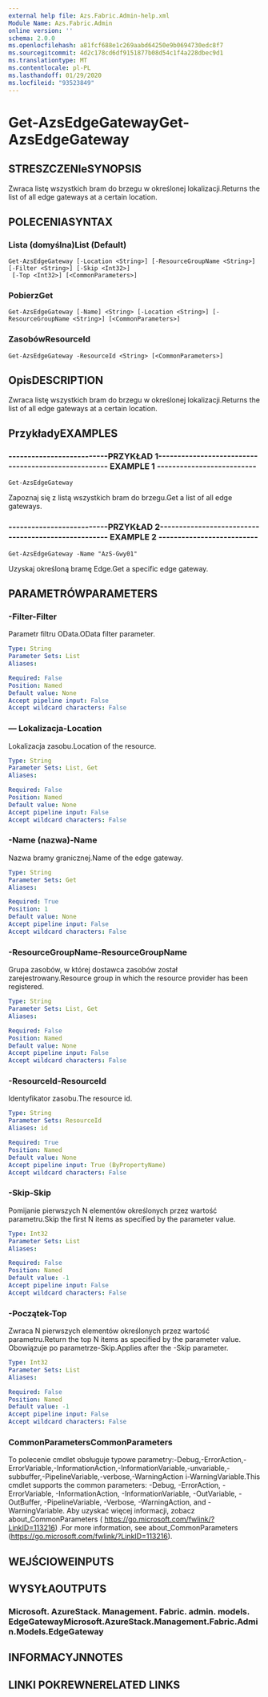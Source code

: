 ```yaml
---
external help file: Azs.Fabric.Admin-help.xml
Module Name: Azs.Fabric.Admin
online version: ''
schema: 2.0.0
ms.openlocfilehash: a81fcf688e1c269aabd64250e9b0694730edc8f7
ms.sourcegitcommit: 4d2c178cd6df9151877b08d54c1f4a228dbec9d1
ms.translationtype: MT
ms.contentlocale: pl-PL
ms.lasthandoff: 01/29/2020
ms.locfileid: "93523849"
---
```

# <span data-ttu-id="02707-101">Get-AzsEdgeGateway</span><span class="sxs-lookup"><span data-stu-id="02707-101">Get-AzsEdgeGateway</span></span>

## <span data-ttu-id="02707-102">STRESZCZENIe</span><span class="sxs-lookup"><span data-stu-id="02707-102">SYNOPSIS</span></span>
<span data-ttu-id="02707-103">Zwraca listę wszystkich bram do brzegu w określonej lokalizacji.</span><span class="sxs-lookup"><span data-stu-id="02707-103">Returns the list of all edge gateways at a certain location.</span></span>

## <span data-ttu-id="02707-104">POLECENIA</span><span class="sxs-lookup"><span data-stu-id="02707-104">SYNTAX</span></span>

### <span data-ttu-id="02707-105">Lista (domyślna)</span><span class="sxs-lookup"><span data-stu-id="02707-105">List (Default)</span></span>
```
Get-AzsEdgeGateway [-Location <String>] [-ResourceGroupName <String>] [-Filter <String>] [-Skip <Int32>]
 [-Top <Int32>] [<CommonParameters>]
```

### <span data-ttu-id="02707-106">Pobierz</span><span class="sxs-lookup"><span data-stu-id="02707-106">Get</span></span>
```
Get-AzsEdgeGateway [-Name] <String> [-Location <String>] [-ResourceGroupName <String>] [<CommonParameters>]
```

### <span data-ttu-id="02707-107">Zasobów</span><span class="sxs-lookup"><span data-stu-id="02707-107">ResourceId</span></span>
```
Get-AzsEdgeGateway -ResourceId <String> [<CommonParameters>]
```

## <span data-ttu-id="02707-108">Opis</span><span class="sxs-lookup"><span data-stu-id="02707-108">DESCRIPTION</span></span>
<span data-ttu-id="02707-109">Zwraca listę wszystkich bram do brzegu w określonej lokalizacji.</span><span class="sxs-lookup"><span data-stu-id="02707-109">Returns the list of all edge gateways at a certain location.</span></span>

## <span data-ttu-id="02707-110">Przykłady</span><span class="sxs-lookup"><span data-stu-id="02707-110">EXAMPLES</span></span>

### <span data-ttu-id="02707-111">--------------------------PRZYKŁAD 1--------------------------</span><span class="sxs-lookup"><span data-stu-id="02707-111">-------------------------- EXAMPLE 1 --------------------------</span></span>
```
Get-AzsEdgeGateway
```

<span data-ttu-id="02707-112">Zapoznaj się z listą wszystkich bram do brzegu.</span><span class="sxs-lookup"><span data-stu-id="02707-112">Get a list of all edge gateways.</span></span>

### <span data-ttu-id="02707-113">--------------------------PRZYKŁAD 2--------------------------</span><span class="sxs-lookup"><span data-stu-id="02707-113">-------------------------- EXAMPLE 2 --------------------------</span></span>
```
Get-AzsEdgeGateway -Name "AzS-Gwy01"
```

<span data-ttu-id="02707-114">Uzyskaj określoną bramę Edge.</span><span class="sxs-lookup"><span data-stu-id="02707-114">Get a specific edge gateway.</span></span>

## <span data-ttu-id="02707-115">PARAMETRÓW</span><span class="sxs-lookup"><span data-stu-id="02707-115">PARAMETERS</span></span>

### <span data-ttu-id="02707-116">-Filter</span><span class="sxs-lookup"><span data-stu-id="02707-116">-Filter</span></span>
<span data-ttu-id="02707-117">Parametr filtru OData.</span><span class="sxs-lookup"><span data-stu-id="02707-117">OData filter parameter.</span></span>

```yaml
Type: String
Parameter Sets: List
Aliases: 

Required: False
Position: Named
Default value: None
Accept pipeline input: False
Accept wildcard characters: False
```

### <span data-ttu-id="02707-118">— Lokalizacja</span><span class="sxs-lookup"><span data-stu-id="02707-118">-Location</span></span>
<span data-ttu-id="02707-119">Lokalizacja zasobu.</span><span class="sxs-lookup"><span data-stu-id="02707-119">Location of the resource.</span></span>

```yaml
Type: String
Parameter Sets: List, Get
Aliases: 

Required: False
Position: Named
Default value: None
Accept pipeline input: False
Accept wildcard characters: False
```

### <span data-ttu-id="02707-120">-Name (nazwa)</span><span class="sxs-lookup"><span data-stu-id="02707-120">-Name</span></span>
<span data-ttu-id="02707-121">Nazwa bramy granicznej.</span><span class="sxs-lookup"><span data-stu-id="02707-121">Name of the edge gateway.</span></span>

```yaml
Type: String
Parameter Sets: Get
Aliases: 

Required: True
Position: 1
Default value: None
Accept pipeline input: False
Accept wildcard characters: False
```

### <span data-ttu-id="02707-122">-ResourceGroupName</span><span class="sxs-lookup"><span data-stu-id="02707-122">-ResourceGroupName</span></span>
<span data-ttu-id="02707-123">Grupa zasobów, w której dostawca zasobów został zarejestrowany.</span><span class="sxs-lookup"><span data-stu-id="02707-123">Resource group in which the resource provider has been registered.</span></span>

```yaml
Type: String
Parameter Sets: List, Get
Aliases: 

Required: False
Position: Named
Default value: None
Accept pipeline input: False
Accept wildcard characters: False
```

### <span data-ttu-id="02707-124">-ResourceId</span><span class="sxs-lookup"><span data-stu-id="02707-124">-ResourceId</span></span>
<span data-ttu-id="02707-125">Identyfikator zasobu.</span><span class="sxs-lookup"><span data-stu-id="02707-125">The resource id.</span></span>

```yaml
Type: String
Parameter Sets: ResourceId
Aliases: id

Required: True
Position: Named
Default value: None
Accept pipeline input: True (ByPropertyName)
Accept wildcard characters: False
```

### <span data-ttu-id="02707-126">-Skip</span><span class="sxs-lookup"><span data-stu-id="02707-126">-Skip</span></span>
<span data-ttu-id="02707-127">Pomijanie pierwszych N elementów określonych przez wartość parametru.</span><span class="sxs-lookup"><span data-stu-id="02707-127">Skip the first N items as specified by the parameter value.</span></span>

```yaml
Type: Int32
Parameter Sets: List
Aliases: 

Required: False
Position: Named
Default value: -1
Accept pipeline input: False
Accept wildcard characters: False
```

### <span data-ttu-id="02707-128">-Początek</span><span class="sxs-lookup"><span data-stu-id="02707-128">-Top</span></span>
<span data-ttu-id="02707-129">Zwraca N pierwszych elementów określonych przez wartość parametru.</span><span class="sxs-lookup"><span data-stu-id="02707-129">Return the top N items as specified by the parameter value.</span></span>
<span data-ttu-id="02707-130">Obowiązuje po parametrze-Skip.</span><span class="sxs-lookup"><span data-stu-id="02707-130">Applies after the -Skip parameter.</span></span>

```yaml
Type: Int32
Parameter Sets: List
Aliases: 

Required: False
Position: Named
Default value: -1
Accept pipeline input: False
Accept wildcard characters: False
```

### <span data-ttu-id="02707-131">CommonParameters</span><span class="sxs-lookup"><span data-stu-id="02707-131">CommonParameters</span></span>
<span data-ttu-id="02707-132">To polecenie cmdlet obsługuje typowe parametry:-Debug,-ErrorAction,-ErrorVariable,-InformationAction,-InformationVariable,-unvariable,-subbuffer,-PipelineVariable,-verbose,-WarningAction i-WarningVariable.</span><span class="sxs-lookup"><span data-stu-id="02707-132">This cmdlet supports the common parameters: -Debug, -ErrorAction, -ErrorVariable, -InformationAction, -InformationVariable, -OutVariable, -OutBuffer, -PipelineVariable, -Verbose, -WarningAction, and -WarningVariable.</span></span> <span data-ttu-id="02707-133">Aby uzyskać więcej informacji, zobacz about_CommonParameters ( https://go.microsoft.com/fwlink/?LinkID=113216) .</span><span class="sxs-lookup"><span data-stu-id="02707-133">For more information, see about_CommonParameters (https://go.microsoft.com/fwlink/?LinkID=113216).</span></span>

## <span data-ttu-id="02707-134">WEJŚCIOWE</span><span class="sxs-lookup"><span data-stu-id="02707-134">INPUTS</span></span>

## <span data-ttu-id="02707-135">WYSYŁA</span><span class="sxs-lookup"><span data-stu-id="02707-135">OUTPUTS</span></span>

### <span data-ttu-id="02707-136">Microsoft. AzureStack. Management. Fabric. admin. models. EdgeGateway</span><span class="sxs-lookup"><span data-stu-id="02707-136">Microsoft.AzureStack.Management.Fabric.Admin.Models.EdgeGateway</span></span>

## <span data-ttu-id="02707-137">INFORMACYJN</span><span class="sxs-lookup"><span data-stu-id="02707-137">NOTES</span></span>

## <span data-ttu-id="02707-138">LINKI POKREWNE</span><span class="sxs-lookup"><span data-stu-id="02707-138">RELATED LINKS</span></span>


